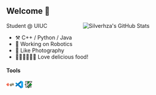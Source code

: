 <!--
**Silverhza/Silverhza** is a ✨ _special_ ✨ repository because its `README.md` (this file) appears on your GitHub profile.
-->

## Welcome 👋
<a href="https://github.com/Silverhza">
<img
  src="https://github-readme-stats-q7ag2if66-silverhza.vercel.app/api?username=Silverhza&count_private=true&theme=vue"
  title="Silverhza&#039;s GitHub Stats"
  align="right"
  width="60%"
/>
</a>

Student @ UIUC

* ⚒️ C++ / Python / Java
* 🔭 Working on Robotics
* 📸 Like Photography
* 🍟🍔🍕🌭🍿🥓 Love delicious food!

#### Tools

<code><img height="20" src="https://raw.githubusercontent.com/github/explore/80688e429a7d4ef2fca1e82350fe8e3517d3494d/topics/git/git.png"></code>
<code><img height="20" src="https://raw.githubusercontent.com/github/explore/80688e429a7d4ef2fca1e82350fe8e3517d3494d/topics/visual-studio-code/visual-studio-code.png"></code>
<code><img height="20" src="https://raw.githubusercontent.com/github/explore/80688e429a7d4ef2fca1e82350fe8e3517d3494d/topics/vim/vim.png"></code>
